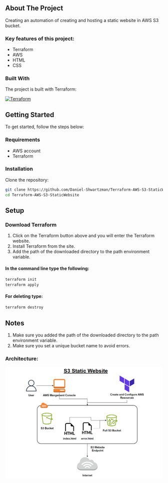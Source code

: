 ## About The Project

Creating an automation of creating and hosting a static website in AWS S3 bucket.


### Key features of this project:
- Terraform
- AWS
- HTML
- CSS



### Built With
The project is built with Terraform:

[![Terraform][Terraform]][Terraform-url] 




<!-- Getting Started Section -->
## Getting Started
To get started, follow the steps below:


<!-- Requirements Section -->
### Requirements

- AWS account
- Terraform

  
<!-- Installation Section -->
### Installation

Clone the repository:

   ```bash
   git clone https://github.com/Daniel-Shwartzman/Terraform-AWS-S3-StaticWebsite.git
   cd Terraform-AWS-S3-StaticWebsite
   ```




## Setup

### Download Terraform

1. Click on the Terraform button above and you will enter the Terraform website.
2. Install Terraform from the site.
3. Add the path of the downloaded directory to the path environment variable.

#### In the command line type the following:
```bash
terraform init
terraform apply
```

#### For deleting type:
```bash
terraform destroy
```



## Notes
1. Make sure you added the path of the downloaded directory to the path environment variable.
2. Make sure you set a unique bucket name to avoid errors.



### Architecture:
![Screenshot](images/architecture.PNG)


<!-- MARKDOWN LINKS & IMAGES -->
[Terraform]: https://img.shields.io/badge/Terraform-623CE4?style=for-the-badge&labelColor=black&logo=terraform&logoColor=623CE4
[Terraform-url]: https://registry.terraform.io/
